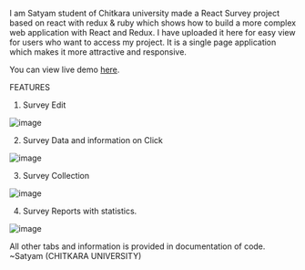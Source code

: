 I am Satyam  student of Chitkara university made a React Survey project based on react with redux & ruby  which shows how to build a more complex web application with React and Redux.
I have uploaded it here for easy view for users who want to access my project.
It is a single page application which makes it more attractive and responsive.

You can view live demo [here](https://blog.aisensiy.me/react-survey/#/).

FEATURES

1. Survey Edit 

![image](https://user-images.githubusercontent.com/81673882/166105615-eaaee687-9e87-4495-9c91-d758926819ce.png)


2. Survey Data and information on Click

![image](https://user-images.githubusercontent.com/81673882/166105653-5a83c8a5-7100-4be1-bf5e-788c8784f55b.png)


3. Survey Collection 

![image](https://user-images.githubusercontent.com/81673882/166105451-a4eafa13-15d8-4b0a-a30a-1f71afdcb4c4.png)


4. Survey Reports with statistics.

![image](https://user-images.githubusercontent.com/81673882/166105702-d16409f0-27f4-4927-bfce-d2dbc337e776.png)

All other tabs and information is provided in documentation of code.
~Satyam (CHITKARA UNIVERSITY)


